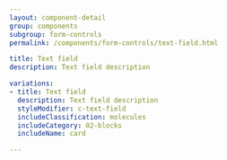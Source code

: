 ```yaml
---
layout: component-detail
group: components
subgroup: form-controls
permalink: /components/form-controls/text-field.html

title: Text field
description: Text field description

variations:
- title: Text field
  description: Text field description
  styleModifier: c-text-field
  includeClassification: molecules
  includeCategory: 02-blocks
  includeName: card

---
```

